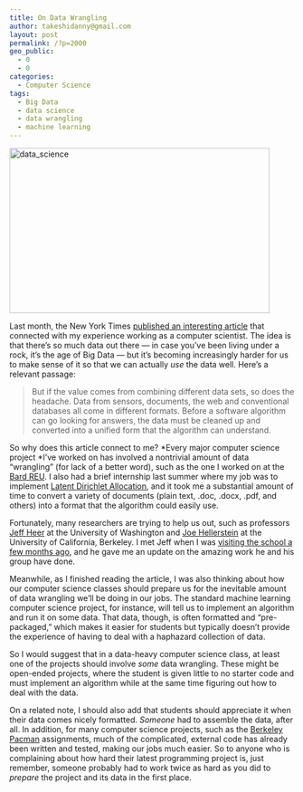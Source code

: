 ```yaml
---
title: On Data Wrangling
author: takeshidanny@gmail.com
layout: post
permalink: /?p=2000
geo_public:
  - 0
  - 0
categories:
  - Computer Science
tags:
  - Big Data
  - data science
  - data wrangling
  - machine learning
---
```

[<img class="aligncenter size-large wp-image-2001" src="http://www.seitad.com/wp-content/uploads/2014/09/data_science1.png?w=460" alt="data_science" width="460" height="292" />][1]

Last month, the New York Times [published an interesting article][2] that connected with my experience working as a computer scientist. The idea is that there&#8217;s so much data out there &#8212; in case you&#8217;ve been living under a rock, it&#8217;s the age of Big Data &#8212; but it&#8217;s becoming increasingly harder for us to make sense of it so that we can actually *use* the data well. Here&#8217;s a relevant passage:

> But if the value comes from combining different data sets, so does the headache. Data from sensors, documents, the web and conventional databases all come in different formats. Before a software algorithm can go looking for answers, the data must be cleaned up and converted into a unified form that the algorithm can understand.

So why does this article connect to me? *Every major computer science project *I&#8217;ve worked on has involved a nontrivial amount of data &#8220;wrangling&#8221; (for lack of a better word), such as the one I worked on at the [Bard REU][3]. I also had a brief internship last summer where my job was to implement [Latent Dirichlet Allocation][4], and it took me a substantial amount of time to convert a variety of documents (plain text, .doc, .docx, .pdf, and others) into a format that the algorithm could easily use.

Fortunately, many researchers are trying to help us out, such as professors [Jeff Heer][5] at the University of Washington and [Joe Hellerstein][6] at the University of California, Berkeley. I met Jeff when I was [visiting the school a few months ago][7], and he gave me an update on the amazing work he and his group have done.

Meanwhile, as I finished reading the article, I was also thinking about how our computer science classes should prepare us for the inevitable amount of data wrangling we&#8217;ll be doing in our jobs. The standard machine learning computer science project, for instance, will tell us to implement an algorithm and run it on some data. That data, though, is often formatted and &#8220;pre-packaged,&#8221; which makes it easier for students but typically doesn&#8217;t provide the experience of having to deal with a haphazard collection of data.

So I would suggest that in a data-heavy computer science class, at least one of the projects should involve *some* data wrangling. These might be open-ended projects, where the student is given little to no starter code and must implement an algorithm while at the same time figuring out how to deal with the data.

On a related note, I should also add that students should appreciate it when their data comes nicely formatted. *Someone* had to assemble the data, after all. In addition, for many computer science projects, such as the [Berkeley Pacman][8] assignments, much of the complicated, external code has already been written and tested, making our jobs much easier. So to anyone who is complaining about how hard their latest programming project is, just remember, someone probably had to work twice as hard as you did to *prepare* the project and its data in the first place.

 [1]: http://www.seitad.com/wp-content/uploads/2014/09/data_science1.png
 [2]: http://www.nytimes.com/2014/08/18/technology/for-big-data-scientists-hurdle-to-insights-is-janitor-work.html
 [3]: http://seitad.wordpress.com/2012/07/27/wrapping-up-my-summer-research/
 [4]: http://machinelearning.wustl.edu/mlpapers/paper_files/BleiNJ03.pdf
 [5]: http://homes.cs.washington.edu/~jheer/
 [6]: http://db.cs.berkeley.edu/jmh/
 [7]: http://seitad.wordpress.com/2014/03/29/graduate-school-visit-4-the-university-of-washington/
 [8]: http://inst.eecs.berkeley.edu/~cs188/pacman/project_overview.html